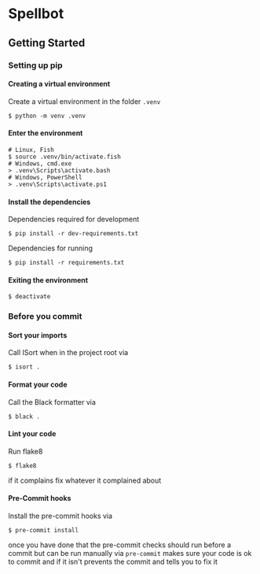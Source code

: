 # Spellbot

## Getting Started

### Setting up pip

#### Creating a virtual environment

Create a virtual environment in the folder `.venv`
```shell
$ python -m venv .venv
```

#### Enter the environment
```shell
# Linux, Fish
$ source .venv/bin/activate.fish
# Windows, cmd.exe
> .venv\Scripts\activate.bash
# Windows, PowerShell
> .venv\Scripts\activate.ps1
```

#### Install the dependencies

Dependencies required for development
```shell
$ pip install -r dev-requirements.txt
```

Dependencies for running
```shell
$ pip install -r requirements.txt
```

#### Exiting the environment
```shell
$ deactivate
```

### Before you commit

#### Sort your imports
Call ISort when in the project root via
```shell
$ isort .
```

#### Format your code
Call the Black formatter via
```shell
$ black .
```

#### Lint your code
Run flake8
```shell
$ flake8
```
if it complains fix whatever it complained about

#### Pre-Commit hooks
Install the pre-commit hooks via
```shell
$ pre-commit install
```
once you have done that the pre-commit checks should run before a commit but can be run manually via `pre-commit`
makes sure your code is ok to commit and if it isn't prevents the commit and tells you to fix it
